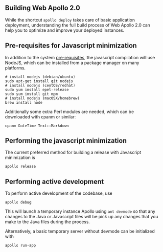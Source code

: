 Building Web Apollo 2.0
--------------------

While the shortcut `apollo deploy` takes care of basic application deployment, understanding the full build process of
Web Apollo 2.0 can help you to optimize and improve your deployed instances.


## Pre-requisites for Javascript minimization
In addition to the system [pre-requisites](Prerequisites.md), the javascript compilation will use NodeJS, which can be
installed from a package manager on many platforms.

    # install nodejs (debian/ubuntu)
    sudo apt-get install git nodejs
    # install nodejs (centOS/redhat)
    sudo yum install epel-release
    sudo yum install git npm
    # install nodejs (macOSX/homebrew)
    brew install node


Additionally some extra Perl modules are needed, which can be downloaded with cpanm or similar:

    cpanm DateTime Text::Markdown


## Performing the javascript minimization

The current preferred method for building a release with Javascript minimization is

    apollo release



## Performing active development

To perform active development of the codebase, use

    apollo debug
    
This will launch a temporary instance Apollo using `ant devmode` so that any changes to the Java or Javascript files will be pick up any changes that you make to the Java files
during the process.


Alternatively, a basic temporary server without devmode can be initialized with

    apollo run-app

